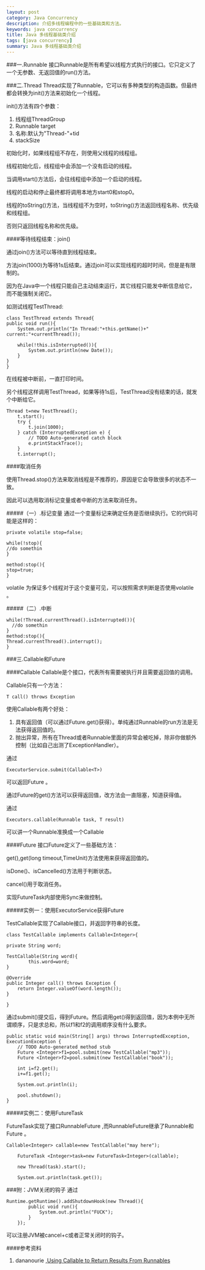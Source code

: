 ```yaml
---
layout: post
category: Java Concurrency
description: 介绍多线程编程中的一些基础类和方法。
keywords: java concurrency
title: Java 多线程基础类介绍
tags: [java concurrency]
summary: Java 多线程基础类介绍
---
```



###一.Runnable
接口Runnable是所有希望以线程方式执行的接口。它只定义了一个无参数、无返回值的run()方法。


###二.Thread
Thread实现了Runnable，它可以有多种类型的构造函数。但最终都会转换为init()方法来初始化一个线程。

init()方法有四个参数：

1.	线程组ThreadGroup
2.	Runnable target
3.	名称:默认为"Thread-"+tid
4.	stackSize

初始化时，如果线程组不存在，则使用父线程的线程组。

线程初始化后，线程组中会添加一个没有启动的线程。

当调用start()方法后，会往线程组中添加一个启动的线程。

线程的启动和停止最终都将调用本地方start0和stop0。

线程的toString()方法，当线程组不为空时，toString()方法返回线程名称、优先级和线程组。

否则只返回线程名称和优先级。

####等待线程结束：join()

通过join()方法可以等待直到线程结束。

方法join(1000)为等待1s后结束。通过join可以实现线程的超时时间，但是是有限制的。

因为在Java中一个线程只能自己主动结束运行，其它线程只能发中断信息给它，而不能强制关闭它。

如测试线程TestThread:
	
	class TestThread extends Thread{
	public void run(){
		System.out.println("In Thread:"+this.getName()+" current:"+currentThread());
		
		while(!this.isInterrupted()){
			System.out.println(new Date());	
		}
	}
	}
	
在线程被中断前，一直打印时间。

另个线程这样调用TestThread，如果等待1s后，TestThread没有结束的话，就发个中断给它。

	Thread t=new TestThread();	
		t.start();
		try {
			t.join(1000);
		} catch (InterruptedException e) {
			// TODO Auto-generated catch block
			e.printStackTrace();
		}
		t.interrupt();


####取消任务

使用Thread.stop()方法来取消线程是不推荐的，原因是它会导致很多的状态不一致。

因此可以选用取消标记变量或者中断的方法来取消任务。

#####（一）.标记变量
通过一个变量标记来确定任务是否继续执行。它的代码可能是这样的：

	private volatile stop=false;
	
	while(!stop){
	//do somethin
	}
	
	method:stop(){
	stop=true;
	}
	
volatile 为保证多个线程对于这个变量可见，可以按照需求判断是否使用volatile 。



#####（二）.中断

	while(!Thread.currentThread().isInterrupted()){
      //do somethin
    }	
    method:stop(){
	Thread.currentThread().interrupt();
	}
	
	
###三.Callable和Future

####Callable
Callable是个接口，代表所有需要被执行并且需要返回值的调用。

Callable只有一个方法：

	T call() throws Exception
	
使用Callable有两个好处：

1.	具有返回值（可以通过Future.get()获得）。单纯通过Runnable的run方法是无法获得返回值的。
2.	抛出异常，所有在Thread或者Runnable里面的异常会被吃掉，除非你做额外控制（比如自己出测了ExceptionHandler）。
	


通过


	ExecutorService.submit(Callable<T>)

	
可以返回Future<T> 。




通过Future的get()方法可以获得返回值，改方法会一直阻塞，知道获得值。

通过 


	Executors.callable(Runnable task, T result)



可以讲一个Runnable准换成一个Callable


####Future
接口Future定义了一些基础方法：

get(),get(long timeout,TimeUnit)方法使用来获得返回值的。

isDone()、isCancelled()方法用于判断状态。

cancel()用于取消任务。

实现FutureTask内部使用Sync来做控制。

#####实例一：使用ExecutorService获得Future

TestCallable实现了Callable接口，并返回字符串的长度。


	class TestCallable implements Callable<Integer>{

	private String word;
	
	TestCallable(String word){
			this.word=word;
	}
	
	@Override
	public Integer call() throws Exception {
		return Integer.valueOf(word.length());
	}
	
	}
    
通过submit()提交后，得到Future。然后调用get()得到返回值，因为本例中无所谓顺序，只是求总和，所以f1和f2的调用顺序没有什么要求。
    
	public static void main(String[] args) throws InterruptedException, ExecutionException {
		// TODO Auto-generated method stub
		Future <Integer>f1=pool.submit(new TestCallable("mp3"));
		Future <Integer>f2=pool.submit(new TestCallable("book"));
		
		int i=f2.get();
		i+=f1.get();
		
		System.out.println(i);
		
		pool.shutdown();
	}
	
	
#####实例二：使用FutureTask

FutureTask实现了接口RunnableFuture ,而RunnableFuture继承了Runnable和Future 。

	Callable<Integer> callable=new TestCallable("may here");
		
		FutureTask <Integer>task=new FutureTask<Integer>(callable);
		
		new Thread(task).start();
		
		System.out.println(task.get());




###附：JVM关闭的钩子
通过
	
	Runtime.getRuntime().addShutdownHook(new Thread(){
			public void run(){
				System.out.println("FUCK");
			}
		});
		
可以注册JVM被cancel+c或者正常关闭时的钩子。



####参考资料

1.	dananourie ,[Using Callable to Return Results From Runnables](https://blogs.oracle.com/CoreJavaTechTips/entry/get_netbeans_6) 
